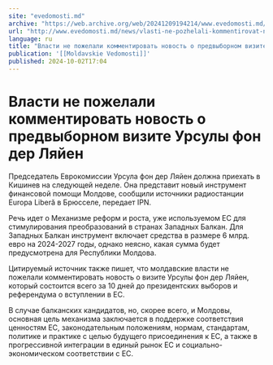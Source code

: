```yaml
---
site: "evedomosti.md"
archive: "https://web.archive.org/web/20241209194214/www.evedomosti.md/news/vlasti-ne-pozhelali-kommentirovat-novost-o-predvybornom-vizi"
url: "http://www.evedomosti.md/news/vlasti-ne-pozhelali-kommentirovat-novost-o-predvybornom-vizi"
language: ru
title: "Власти не пожелали комментировать новость о предвыборном визите Урсулы фон дер Ляйен"
publication: '[[Moldavskie Vedomosti]]'
published: 2024-10-02T17:04
---
```


# Власти не пожелали комментировать новость о предвыборном визите Урсулы фон дер Ляйен

Председатель Еврокомиссии Урсула фон дер Ляйен должна приехать в Кишинев на следующей неделе. Она представит новый инструмент финансовой помощи Молдове, сообщили источники радиостанции Europa Liberă в Брюсселе, передает IPN.

Речь идет о Механизме реформ и роста, уже используемом ЕС для стимулирования преобразований в странах Западных Балкан. Для Западных Балкан инструмент включает средства в размере 6 млрд. евро на 2024-2027 годы, однако неясно, какая сумма будет предусмотрена для Республики Молдова.

Цитируемый источник также пишет, что молдавские власти не пожелали комментировать новость о визите Урсулы фон дер Ляйен, который состоится всего за 10 дней до президентских выборов и референдума о вступлении в ЕС.

В случае балканских кандидатов, но, скорее всего, и Молдовы, основная цель механизма заключается в поддержке соответствия ценностям ЕС, законодательным положениям, нормам, стандартам, политике и практике с целью будущего присоединения к ЕС, а также в прогрессивной интеграции в единый рынок ЕС и социально-экономическом соответствии с ЕС.